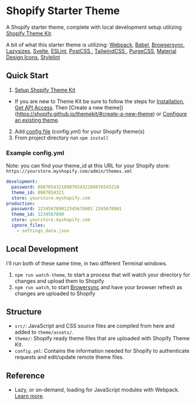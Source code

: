 # Shopify Starter Theme

A Shopify starter theme, complete with local development setup utilizing [Shopify Theme Kit](https://shopify.github.io/).

A bit of what this starter theme is utilizing:
[Webpack](https://webpack.js.org/),
[Babel](https://babeljs.io/),
[Browsersync](https://browsersync.io/),
[Lazysizes](https://github.com/aFarkas/lazysizes),
[Svelte](https://svelte.dev/),
[ESLint](https://eslint.org/),
[PostCSS ](https://postcss.org/),
[TailwindCSS ](https://tailwindcss.com/),
[PurgeCSS](https://purgecss.com/),
[Material Design Icons](https://google.github.io/material-design-icons/#icon-font-for-the-web),
[Stylelint](https://stylelint.io/)

## Quick Start

1. [Setup Shopify Theme Kit](https://shopify.github.io/themekit/)
  - If you are new to Theme Kit be sure to follow the steps for [Installation](https://shopify.github.io/themekit/#installation), [Get API Access](https://shopify.github.io/themekit/#get-api-access). Then [Create a new theme])(https://shopify.github.io/themekit/#create-a-new-theme) or [Configure an existing theme](https://shopify.github.io/themekit/#configure-an-existing-theme).
2. Add [config file](https://shopify.github.io/themekit/configuration/) (config.yml) for your Shopify theme(s)
3. From project directory run `npm install`

### Example config.yml

Note: you can find your theme_id at this URL for your Shopify store: `https://yourstore.myshopify.com/admin/themes.xml`

```yml
development:
  password: 0987654321098765432109876543210
  theme_id: 0987654321
  store: yourstore.myshopify.com
production:
  password: 123456789012345678901`2345678901
  theme_id: 1234567890
  store: yourstore.myshopify.com
  ignore_files:
    - settings_data.json
```

## Local Development

I'll run both of these same time, in two different Terminal windows.

1. `npm run watch-theme`, to start a process that will watch your directory for changes and upload them to Shopify
2. `npm run watch`, to start [Browersync](https://browsersync.io/) and have your browser refresh as changes are uploaded to Shopify

## Structure

- `src/`: JavaScript and CSS source files are compiled from here and added to `theme/assets/`.
- `theme/`: Shopify ready theme files that are uploaded with Shopify Theme Kit.
- `config.yml`: Contains the information needed for Shopify to authenticate requests and edit/update remote theme files.

## Reference

- Lazy, or on-demand, loading for JavaScript modules with Webpack. [Learn more](https://webpack.js.org/guides/lazy-loading/).
